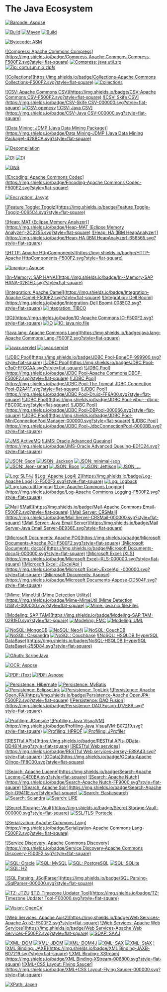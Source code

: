 # The Java Ecosystem

[![Barcode: Aspose](https://img.shields.io/badge/Barcode-Aspose-DD504F.svg?style=flat-square)](http://www.aspose.com)

[![Build](https://img.shields.io/badge/Build-Maven-F500F2.svg?style=flat-square)](https://maven.apache.org/)
[![Maven](https://img.shields.io/badge/Maven-MojoHaus-016EDC.svg?style=flat-square)](http://www.mojohaus.org/)
[![Build](https://img.shields.io/badge/Build-Gradle-22DA27.svg?style=flat-square)](http://gradle.org/)

[![Bytecode: ASM](https://img.shields.io/badge/Bytecode-ASM-000000.svg?style=flat-square)](http://asm.ow2.org/)

[![Compress: Apache Commons Compress](https://img.shields.io/badge/Compress-Apache Commons Compress-F500F2.svg?style=flat-square)](http://commons.apache.org/proper/commons-compress/)
[![Compress: java.util.zip](https://img.shields.io/badge/Compress-java.util.zip-B07219.svg?style=flat-square)](https://www.oracle.com/java/index.html)
[![Zip: com.sun.nio.zipfs](https://img.shields.io/badge/Zip-com.sun.nio.zipfs-B07219.svg?style=flat-square)](https://www.oracle.com/java/index.html)

[![Collections](https://img.shields.io/badge/Collections-Apache Commons Collections-F500F2.svg?style=flat-square)](https://commons.apache.org/proper/commons-collections)
[![Collections](https://img.shields.io/badge/Collections-Guava-C7E684.svg?style=flat-square)](https://github.com/google/guava)

[![CSV: Apache Commons CSV](https://img.shields.io/badge/CSV-Apache Commons CSV-F500F2.svg?style=flat-square)](https://commons.apache.org/proper/commons-csv/)
[![CSV: Skife CSV](https://img.shields.io/badge/CSV-Skife CSV-000000.svg?style=flat-square)](http://kasparov.skife.org/csv/)
[![CSV: opencsv](https://img.shields.io/badge/CSV-opencsv-000000.svg?style=flat-square)](https://sourceforge.net/projects/opencsv/)
[![CSV: Java CSV](https://img.shields.io/badge/CSV-Java CSV-000000.svg?style=flat-square)](https://sourceforge.net/projects/javacsv/)

[![Data Mining: JDMP (Java Data Mining Package)](https://img.shields.io/badge/Data Mining-JDMP (Java Data Mining Package)-428BCA.svg?style=flat-square)](https://jdmp.org/)

[![Decompilation](https://img.shields.io/badge/Decompilation-JD-FBC35E.svg?style=flat-square)](http://jd.benow.ca/)

[![DI](https://img.shields.io/badge/DI-Guice-000000.svg?style=flat-square)](https://github.com/google/guice)
[![DI](https://img.shields.io/badge/DI-Spring-6DB33F.svg?style=flat-square)](http://spring.io)

[![DNS](https://img.shields.io/badge/DNS-dnsjava-000000.svg?style=flat-square)](http://www.dnsjava.org)

[![Encoding: Apache Commons Codec](https://img.shields.io/badge/Encoding-Apache Commons Codec-F500F2.svg?style=flat-square)](http://commons.apache.org/proper/commons-codec/)

[![Encryption: Jasypt](https://img.shields.io/badge/Encryption-Jasypt-364162.svg?style=flat-square)](http://www.jasypt.org/)

[![Feature Toggle: Togglz](https://img.shields.io/badge/Feature Toggle-Togglz-0065C4.svg?style=flat-square)](http://www.togglz.org)

[![Heap: MAT (Eclipse Memory Analyzer)](https://img.shields.io/badge/Heap-MAT (Eclipse Memory Analyzer)-2C2255.svg?style=flat-square)](http://www.eclipse.org/mat/)
[![Heap: HA (IBM HeapAnalyzer)](https://img.shields.io/badge/Heap-HA (IBM HeapAnalyzer)-656565.svg?style=flat-square)](https://www.ibm.com/developerworks/community/groups/service/html/communitystart?communityUuid=4544bafe-c7a2-455f-9d43-eb866ea60091)

[![HTTP: Apache HttpComponents](https://img.shields.io/badge/HTTP-Apache HttpComponents-F500F2.svg?style=flat-square)](https://hc.apache.org/)

[![Imaging: Aspose](https://img.shields.io/badge/Imaging-Aspose-DD504F.svg?style=flat-square)](http://www.aspose.com)

[![In-Memory: SAP HANA](https://img.shields.io/badge/In--Memory-SAP HANA-02B1ED.svg?style=flat-square)](https://hana.sap.com/)

[![Integration: Apache Camel](https://img.shields.io/badge/Integration-Apache Camel-F500F2.svg?style=flat-square)](http://camel.apache.org/)
[![Integration: Dell Boomi](https://img.shields.io/badge/Integration-Dell Boomi-0085C3.svg?style=flat-square)](http://www.boomi.com/)
[![Integration: TIBCO](https://img.shields.io/badge/Integration-TIBCO-318DDE.svg?style=flat-square)](http://www.tibco.com/)

[![IO](https://img.shields.io/badge/IO-Apache Commons IO-F500F2.svg?style=flat-square)](https://commons.apache.org/proper/commons-io)
[![IO](https://img.shields.io/badge/IO-Guava-C7E684.svg?style=flat-square)](https://github.com/google/guava)
[![IO: java.nio.file](https://img.shields.io/badge/IO-java.nio.file-B07219.svg?style=flat-square)](https://www.oracle.com/java/index.html)

[![java.lang: Apache Commons Lang](https://img.shields.io/badge/java.lang-Apache Commons Lang-F500F2.svg?style=flat-square)](http://commons.apache.org/proper/commons-lang/)

[![javax.servlet](https://img.shields.io/badge/javax.servlet-Jetty-FC390E.svg?style=flat-square)](https://eclipse.org/jetty)
[![javax.servlet](https://img.shields.io/badge/javax.servlet-Tomcat-D2A41F.svg?style=flat-square)](http://tomcat.apache.org)

[![JDBC Pool](https://img.shields.io/badge/JDBC Pool-BoneCP-999900.svg?style=flat-square)](http://www.jolbox.com/)
[![JDBC Pool](https://img.shields.io/badge/JDBC Pool-c3p0-FFCCAA.svg?style=flat-square)](http://www.mchange.com/projects/c3p0/)
[![JDBC Pool](https://img.shields.io/badge/JDBC Pool-Apache Commons DBCP-F500F2.svg?style=flat-square)](http://commons.apache.org/proper/commons-dbcp/)
[![JDBC Pool](https://img.shields.io/badge/JDBC Pool-The Tomcat JDBC Connection Pool-D2A41F.svg?style=flat-square)](https://people.apache.org/~fhanik/jdbc-pool/jdbc-pool.html)
[![JDBC Pool](https://img.shields.io/badge/JDBC Pool-Druid-FF6A00.svg?style=flat-square)](https://github.com/alibaba/druid)
[![JDBC Pool](https://img.shields.io/badge/JDBC Pool-vibur--dbcp-FBC00E.svg?style=flat-square)](http://www.vibur.org/)
[![JDBC Pool](https://img.shields.io/badge/JDBC Pool-DBPool-000066.svg?style=flat-square)](http://www.snaq.net/java/DBPool/)
[![JDBC Pool](https://img.shields.io/badge/JDBC Pool-MiniConnectionPoolManager-000000.svg?style=flat-square)](http://www.source-code.biz/miniconnectionpoolmanager/)
[![JDBC Pool](https://img.shields.io/badge/JDBC Pool-JdbcConnectionPool-0000BB.svg?style=flat-square)](http://www.h2database.com/javadoc/org/h2/jdbcx/JdbcConnectionPool.html)

[![JMS ActiveMQ](https://img.shields.io/badge/JMS-ActiveMQ-F500F2.svg?style=flat-square)](http://activemq.apache.org/)
[![JMS: Oracle Advanced Queuing](https://img.shields.io/badge/JMS-Oracle Advanced Queuing-ED1C24.svg?style=flat-square)](https://docs.oracle.com/database/121/ADQUE/aq_intro.htm)

[![JSON: Gson](https://img.shields.io/badge/JSON-Gson-000000.svg?style=flat-square)](https://github.com/google/gson)
[![JSON: Jackson](https://img.shields.io/badge/JSON-Jackson-000000.svg?style=flat-square)](https://github.com/FasterXML/jackson-databind)
[![JSON: minimal-json](https://img.shields.io/badge/JSON-minimal--json-000000.svg?style=flat-square)](https://github.com/ralfstx/minimal-json)
[![JSON: Json-smart](https://img.shields.io/badge/JSON-Json--smart-000000.svg?style=flat-square)](http://netplex.github.io/json-smart/)
[![JSON: Boon](https://img.shields.io/badge/JSON-Boon-000000.svg?style=flat-square)](https://github.com/boonproject/boon)
[![JSON: Jettison](https://img.shields.io/badge/JSON-Jettison-000000.svg?style=flat-square)](https://github.com/codehaus/jettison)
[![JSON: ...](https://img.shields.io/badge/JSON-...-000000.svg?style=flat-square)](http://www.json.org/)


[![Log: SLF4J](https://img.shields.io/badge/Log-SLF4J-EE8227.svg?style=flat-square)](http://www.slf4j.org/)
[![Log: Apache Log4j 2](https://img.shields.io/badge/Log-Apache Log4j 2-F500F2.svg?style=flat-square)](http://logging.apache.org/log4j/2.x/)
[![Log: Logback](https://img.shields.io/badge/Log-Logback-EF832B.svg?style=flat-square)](http://logback.qos.ch/)
[![Log: java.util.logging](https://img.shields.io/badge/Log-java.util.logging-B07219.svg?style=flat-square)](https://www.oracle.com/java/index.html)
[![Log: Apache Commons Logging](https://img.shields.io/badge/Log-Apache Commons Logging-F500F2.svg?style=flat-square)](http://commons.apache.org/proper/commons-logging/download_logging.cgi)

[![Mail](https://img.shields.io/badge/Mail-JavaMail-FFA82D.svg?style=flat-square)](https://java.net/projects/javamail/pages/Home)
[![Mail](https://img.shields.io/badge/Mail-Apache Commons Email-F500F2.svg?style=flat-square)](https://commons.apache.org/proper/commons-email)
[![Mail Server: CRSMail](https://img.shields.io/badge/Mail Server-CRSMail-000000.svg?style=flat-square)](http://crsemail.sourceforge.net/)
[![Mail Server: Java Email Server](https://img.shields.io/badge/Mail Server-Java Email Server-BE936E.svg?style=flat-square)](http://www.ericdaugherty.com/java/mailserver/)

[![Microsoft Documents: Apache POI](https://img.shields.io/badge/Microsoft Documents-Apache POI-F500F2.svg?style=flat-square)](https://poi.apache.org/)
[![Microsoft Documents: docx4j](https://img.shields.io/badge/Microsoft Documents-docx4j-000000.svg?style=flat-square)](http://www.docx4java.org/)
[![Microsoft Excel: jXLS](https://img.shields.io/badge/Microsoft Excel-jXLS-000000.svg?style=flat-square)](https://sourceforge.net/projects/jxls/)
[![Microsoft Excel: JExcelApi ](https://img.shields.io/badge/Microsoft Excel-JExcelApi -000000.svg?style=flat-square)](https://sourceforge.net/projects/jexcelapi/)
[![Microsoft Documents: Aspose](https://img.shields.io/badge/Microsoft Documents-Aspose-DD504F.svg?style=flat-square)](http://www.aspose.com)

[![Mime: MimeUtil (Mime Detection Utility)](https://img.shields.io/badge/Mime-MimeUtil (Mime Detection Utility)-000000.svg?style=flat-square)](http://www.medsea.eu/mime-util/)
[![Mime: java.nio.file.Files](https://img.shields.io/badge/Mime-java.nio.file.Files-B07219.svg?style=flat-square)](https://www.oracle.com/java/index.html)

[![Modeling: SAP TAM](https://img.shields.io/badge/Modeling-SAP TAM-02B1ED.svg?style=flat-square)](http://www.fmc-modeling.org/fmc-and-tam)
[![Modeling: FMC](https://img.shields.io/badge/Modeling-FMC-2C2255.svg?style=flat-square)](http://www.eclipse.org/proposals/modeling.fmc/)
[![Modeling: UML](https://img.shields.io/badge/Modeling-UML-000000.svg?style=flat-square)](http://www.uml.org/)

[![NoSQL: MongoDB](https://img.shields.io/badge/NoSQL-MongoDB-69B241.svg?style=flat-square)](https://www.mongodb.org/)
[![NoSQL: Neo4j](https://img.shields.io/badge/NoSQL-Neo4j-63B345.svg?style=flat-square)](http://neo4j.com/)
[![NoSQL: CouchDB](https://img.shields.io/badge/NoSQL-CouchDB-FF0000.svg?style=flat-square)](http://couchdb.apache.org/)
[![NoSQL: Cassandra](https://img.shields.io/badge/NoSQL-Cassandra-393737.svg?style=flat-square)](http://cassandra.apache.org/)
[![NoSQL: Couchbase](https://img.shields.io/badge/NoSQL-Couchbase-000000.svg?style=flat-square)](http://www.couchbase.com/)
[![NoSQL: HSQLDB (HyperSQL DataBase)](https://img.shields.io/badge/NoSQL-HSQLDB (HyperSQL DataBase)-255D84.svg?style=flat-square)](http://hsqldb.org/)

[![OAuth: ScribeJava](https://img.shields.io/badge/OAuth-ScribeJava-000000.svg?style=flat-square)](https://github.com/scribejava/scribejava)

[![OCR: Aspose](https://img.shields.io/badge/OCR-Aspose-DD504F.svg?style=flat-square)](http://www.aspose.com)

[![PDF: iText](https://img.shields.io/badge/PDF-iText-F6920E.svg?style=flat-square)](http://itextpdf.com/)
[![PDF: Aspose](https://img.shields.io/badge/PDF-Aspose-DD504F.svg?style=flat-square)](http://www.aspose.com)

[![Persistence: Hibernate](https://img.shields.io/badge/Persistence-Hibernate-BCAE79.svg?style=flat-square)](http://hibernate.org)
[![Persistence: MyBatis](https://img.shields.io/badge/Persistence-MyBatis-2C2323.svg?style=flat-square)](http://www.mybatis.org)
[![Persistence: EclipseLink](https://img.shields.io/badge/Persistence-EclipseLink-2C2255.svg?style=flat-square)](http://www.eclipse.org/eclipselink)
[![Persistence: TopLink](https://img.shields.io/badge/Persistence-TopLink-ED1C24.svg?style=flat-square)](http://www.oracle.com/technetwork/middleware/toplink/overview/index.html)
[![Persistence: Apache OpenJPA](https://img.shields.io/badge/Persistence-Apache OpenJPA-F500F2.svg?style=flat-square)](http://openjpa.apache.org)
[![Persistence: DAO Fusion](https://img.shields.io/badge/Persistence-DAO Fusion-D17E89.svg?style=flat-square)](http://opensource.anasoft.com/daofusion-site/index.html)

[![Profiling: JConsole](https://img.shields.io/badge/Profiling-JConsole-B07219.svg?style=flat-square)](https://www.oracle.com/java/index.html)
[![Profiling: Java VisualVM](https://img.shields.io/badge/Profiling-Java VisualVM-B07219.svg?style=flat-square)](https://www.oracle.com/java/index.html)
[![Profiling: HPROF](https://img.shields.io/badge/Profiling-HPROF-B07219.svg?style=flat-square)](https://www.oracle.com/java/index.html)
[![Profiling: JProfiler](https://img.shields.io/badge/Profiling-JProfiler-0993E2.svg?style=flat-square)](http://www.ej-technologies.com/products/jprofiler/overview.html)

[![RESTful APIs](https://img.shields.io/badge/RESTful APIs-OData-DD4814.svg?style=flat-square)](http://www.odata.org/)
[![RESTful Web services](https://img.shields.io/badge/RESTful Web services-Jersey-E88A43.svg?style=flat-square)](https://jersey.java.net)
[![OData](https://img.shields.io/badge/OData-Apache Olingo-FF8C00.svg?style=flat-square)](https://olingo.apache.org/)

[![Search: Apache Lucene](https://img.shields.io/badge/Search-Apache Lucene-C4E0BA.svg?style=flat-square)](http://lucene.apache.org/)
[![Search: Apache Nutch](https://img.shields.io/badge/Search-Apache Nutch-FF9000.svg?style=flat-square)](http://nutch.apache.org/)
[![Search: Apache Solr](https://img.shields.io/badge/Search-Apache Solr-D9411E.svg?style=flat-square)](https://lucene.apache.org/solr/)
[![Search: Elasticsearch](https://img.shields.io/badge/Search-Elasticsearch-000000.svg?style=flat-square)](https://www.elastic.co/products/elasticsearch)
[![Search: Solandra](https://img.shields.io/badge/Search-Solandra-000000.svg?style=flat-square)](https://github.com/tjake/Solandra)
[![Search: LIRE](https://img.shields.io/badge/Search-LIRE-DFE2DD.svg?style=flat-square)](http://www.lire-project.net/)

[![Secret Storage: Vault](https://img.shields.io/badge/Secret Storage-Vault-000000.svg?style=flat-square)](https://www.vaultproject.io/)
[![SSL/TLS: Portecle](https://img.shields.io/badge/SSL/TLS-Portecle-000000.svg?style=flat-square)](http://portecle.sourceforge.net/)

[![Serialization: Apache Commons Lang](https://img.shields.io/badge/Serialization-Apache Commons Lang-F500F2.svg?style=flat-square)](http://commons.apache.org/proper/commons-lang/)

[![Service Discovery: Apache Commons Discovery](https://img.shields.io/badge/Service Discovery-Apache Commons Discovery-F500F2.svg?style=flat-square)](http://commons.apache.org/proper/commons-discovery/)

[![SQL: Oracle](https://img.shields.io/badge/SQL-Oracle-ED1C24.svg?style=flat-square)](https://www.oracle.com/database/index.html)
[![SQL: MySQL](https://img.shields.io/badge/SQL-MySQL-40829A.svg?style=flat-square)](http://www.oracle.com/us/products/mysql/overview/index.html)
[![SQL: PostgreSQL](https://img.shields.io/badge/SQL-PostgreSQL-0097C8.svg?style=flat-square)](http://www.postgresql.org/docs/manuals/)
[![SQL: SQLite](https://img.shields.io/badge/SQL-SQLite-044A64.svg?style=flat-square)](http://sqlite.org/)
[![SQL: H2](https://img.shields.io/badge/SQL-H2-1021FF.svg?style=flat-square)](http://www.h2database.com/html/main.html)

[![SQL Parsing: JSqlParser](https://img.shields.io/badge/SQL Parsing-JSqlParser-000000.svg?style=flat-square)](https://github.com/JSQLParser/JSqlParser)

[![TZ: JTZU](https://img.shields.io/badge/TZ-JTZU-37A4CB.svg?style=flat-square)](http://www.ibm.com/developerworks/java/jdk/dst/jtzu.html)
[![TZ: Timezone Updater Tool](https://img.shields.io/badge/TZ-Timezone Updater Tool-F00000.svg?style=flat-square)](http://www.oracle.com/technetwork/java/javase/tzupdater-readme-136440.html)

[![Vision: OpenCV](https://img.shields.io/badge/Vision-OpenCV-FF0000.svg?style=flat-square)](http://opencv.org/)

[![Web Services: Apache Axis2](https://img.shields.io/badge/Web Services-Apache Axis2-F500F2.svg?style=flat-square)](http://axis.apache.org/axis2/java/core/)
[![Web Services: Apache Web Services](https://img.shields.io/badge/Web Services-Apache Web Services-F500F2.svg?style=flat-square)](https://ws.apache.org/)
[![SOAP: SAAJ](https://img.shields.io/badge/SOAP-SAAJ-000000.svg?style=flat-square)](https://saaj.java.net/)

[![XML: DOM](https://img.shields.io/badge/XML-DOM-005A9C.svg?style=flat-square)](https://www.w3.org/DOM/)
[![XML: JDOM](https://img.shields.io/badge/XML-JDOM-003366.svg?style=flat-square)](http://www.jdom.org/)
[![XML: DOM4J](https://img.shields.io/badge/XML-DOM4J-710F3B.svg?style=flat-square)](https://dom4j.github.io/)
[![XML: SAX](https://img.shields.io/badge/XML-SAX-B07219.svg?style=flat-square)](https://www.oracle.com/java/index.html)
[![XML: StAX](https://img.shields.io/badge/XML-StAX-B07219.svg?style=flat-square)](https://www.oracle.com/java/index.html)
[![XML Binding: JAXB](https://img.shields.io/badge/XML Binding-JAXB-B07219.svg?style=flat-square)](https://www.oracle.com/java/index.html)
[![XML Binding: XStream](https://img.shields.io/badge/XML Binding-XStream-006800.svg?style=flat-square)](http://x-stream.github.io/)
[![XML+CSS Layout: Flying Saucer](https://img.shields.io/badge/XML+CSS Layout-Flying Saucer-000000.svg?style=flat-square)](https://github.com/flyingsaucerproject/flyingsaucer)

[![XPath: Jaxen](https://img.shields.io/badge/XPath-Jaxen-000000.svg?style=flat-square)](http://jaxen.org/)
